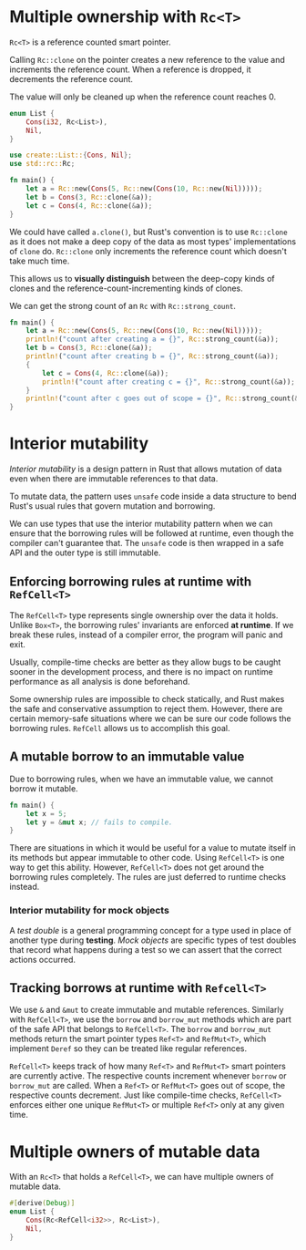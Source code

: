 # Multiple ownership with `Rc<T>`

`Rc<T>` is a reference counted smart pointer.

Calling `Rc::clone` on the pointer creates a new reference to the value and increments the reference count. When a reference is dropped, it decrements the reference count.

The value will only be cleaned up when the reference count reaches 0.

```rs
enum List {
    Cons(i32, Rc<List>),
    Nil,
}

use create::List::{Cons, Nil};
use std::rc::Rc;

fn main() {
    let a = Rc::new(Cons(5, Rc::new(Cons(10, Rc::new(Nil)))));
    let b = Cons(3, Rc::clone(&a));
    let c = Cons(4, Rc::clone(&a));
}
```

We could have called `a.clone()`, but Rust's convention is to use `Rc::clone` as it does not make a deep copy of the data as most types' implementations of `clone` do. `Rc::clone` only increments the reference count which doesn't take much time.

This allows us to **visually distinguish** between the deep-copy kinds of clones and the reference-count-incrementing kinds of clones.

We can get the strong count of an `Rc` with `Rc::strong_count`.

```rs
fn main() {
    let a = Rc::new(Cons(5, Rc::new(Cons(10, Rc::new(Nil)))));
    println!("count after creating a = {}", Rc::strong_count(&a));
    let b = Cons(3, Rc::clone(&a));
    println!("count after creating b = {}", Rc::strong_count(&a));
    {
        let c = Cons(4, Rc::clone(&a));
        println!("count after creating c = {}", Rc::strong_count(&a));
    }
    println!("count after c goes out of scope = {}", Rc::strong_count(&a));
}
```

# Interior mutability

_Interior mutability_ is a design pattern in Rust that allows mutation of data even when there are immutable references to that data.

To mutate data, the pattern uses `unsafe` code inside a data structure to bend Rust's usual rules that govern mutation and borrowing.

We can use types that use the interior mutability pattern when we can ensure that the borrowing rules will be followed at runtime, even though the compiler can't guarantee that. The `unsafe` code is then wrapped in a safe API and the outer type is still immutable.

## Enforcing borrowing rules at runtime with `RefCell<T>`

The `RefCell<T>` type represents single ownership over the data it holds. Unlike `Box<T>`, the borrowing rules' invariants are enforced **at runtime**. If we break these rules, instead of a compiler error, the program will panic and exit.

Usually, compile-time checks are better as they allow bugs to be caught sooner in the development process, and there is no impact on runtime performance as all analysis is done beforehand.

Some ownership rules are impossible to check statically, and Rust makes the safe and conservative assumption to reject them. However, there are certain memory-safe situations where we can be sure our code follows the borrowing rules. `RefCell` allows us to accomplish this goal.

## A mutable borrow to an immutable value

Due to borrowing rules, when we have an immutable value, we cannot borrow it mutable.

```rs
fn main() {
    let x = 5;
    let y = &mut x; // fails to compile.
}
```

There are situations in which it would be useful for a value to mutate itself in its methods but appear immutable to other code. Using `RefCell<T>` is one way to get this ability. However, `RefCell<T>` does not get around the borrowing rules completely. The rules are just deferred to runtime checks instead.

### Interior mutability for mock objects

A _test double_ is a general programming concept for a type used in place of another type during **testing**. _Mock objects_ are specific types of test doubles that record what happens during a test so we can assert that the correct actions occurred.

## Tracking borrows at runtime with `Refcell<T>`

We use `&` and `&mut` to create immutable and mutable references. Similarly with `RefCell<T>`, we use the `borrow` and `borrow_mut` methods which are part of the safe API that belongs to `RefCell<T>`. The `borrow` and `borrow_mut` methods return the smart pointer types `Ref<T>` and `RefMut<T>`, which implement `Deref` so they can be treated like regular references.

`RefCell<T>` keeps track of how many `Ref<T>` and `RefMut<T>` smart pointers are currently active. The respective counts increment whenever `borrow` or `borrow_mut` are called. When a `Ref<T>` or `RefMut<T>` goes out of scope, the respective counts decrement. Just like compile-time checks, `RefCell<T>` enforces either one unique `RefMut<T>` or multiple `Ref<T>` only at any given time.

# Multiple owners of mutable data

With an `Rc<T>` that holds a `RefCell<T>`, we can have multiple owners of mutable data.

```rs
#[derive(Debug)]
enum List {
    Cons(Rc<RefCell<i32>>, Rc<List>),
    Nil,
}
```
